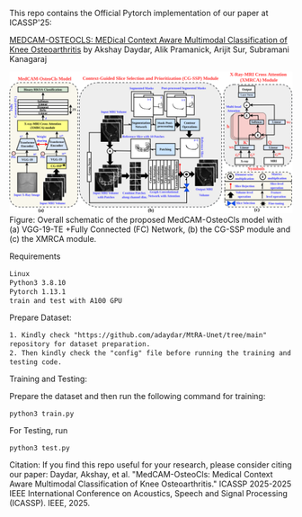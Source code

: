 This repo contains the Official Pytorch implementation of our paper at ICASSP'25:

[MEDCAM-OSTEOCLS: MEDical Context Aware Multimodal Classification of Knee Osteoarthritis](https://ieeexplore.ieee.org/document/10889060) by Akshay Daydar, Alik Pramanick, Arijit Sur, Subramani Kanagaraj

![MedCAM_OsteoCls_architecture](./MedCAM_OsteoCls_architecture.png) Figure: Overall schematic of the proposed MedCAM-OsteoCls model with (a) VGG-19-TE +Fully Connected (FC) Network, (b) the CG-SSP module and (c) the XMRCA module.

Requirements

    Linux
    Python3 3.8.10
    Pytorch 1.13.1
    train and test with A100 GPU

Prepare Dataset:

    1. Kindly check "https://github.com/adaydar/MtRA-Unet/tree/main" repository for dataset preparation.
    2. Then kindly check the "config" file before running the training and testing code.

Training and Testing:

Prepare the dataset and then run the following command for training:

    python3 train.py

For Testing, run

    python3 test.py

Citation:
 If you find this repo useful for your research, please consider citing our paper:
       Daydar, Akshay, et al. "MedCAM-OsteoCls: Medical Context Aware Multimodal Classification of Knee Osteoarthritis." ICASSP 2025-2025 IEEE International Conference on Acoustics, Speech and Signal Processing (ICASSP). IEEE, 2025.
